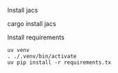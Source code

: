 Install jacs

  cargo install jacs

Install requirements

    uv venv
    . ./.venv/bin/activate
    uv pip install -r requirements.tx

